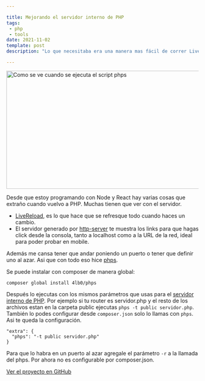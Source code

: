 ```yaml
---

title: Mejorando el servidor interno de PHP 
tags:
 - php 
 - tools
date: 2021-11-02
template: post
description: "Lo que necesitaba era una manera mas fácil de correr LiveReload, varios servidores al mismo tiempo y tener a mano la url del servidor asi que aca esta: phps, el reemplazo a php -S."

---
```


<img src="images/phps.png" alt="Como se ve cuando se ejecuta el script phps" width="800" height="310" />

Desde que estoy programando con Node y React hay varias cosas que extraño cuando vuelvo a PHP. Muchas tienen que ver con el servidor.

* [LiveReload](https://github.com/livereload/), es lo que hace que se refresque todo cuando haces un cambio.
* El servidor generado por [http-server](https://www.npmjs.com/package/http-server) te muestra los links para que hagas click desde la consola, tanto a localhost como a la URL de la red, ideal para poder probar en mobile.

Además me cansa tener que andar poniendo un puerto o tener que definir uno al azar. Asi que con todo eso hice [phps](https://github.com/4lb0/phps).

Se puede instalar con composer de manera global:

    composer global install 4lb0/phps

Después lo ejecutas con los mismos parámetros que usas para el [servidor interno de PHP](https://www.php.net/manual/es/features.commandline.webserver.php). Por ejemplo si tu router es servidor.php y el resto de los archivos estan en la carpeta public ejecutas `phps -t public servidor.php`. También lo podes configurar desde `composer.json` solo lo llamas con `phps`. Asi te queda la configuración.

    "extra": {
      "phps": "-t public servidor.php"
    }

Para que lo habra en un puerto al azar agregale el parámetro `-r` a la llamada del phps. Por ahora no es configurable por composer.json.


[Ver el proyecto en GitHub](https://github.com/4lb0/phps)
